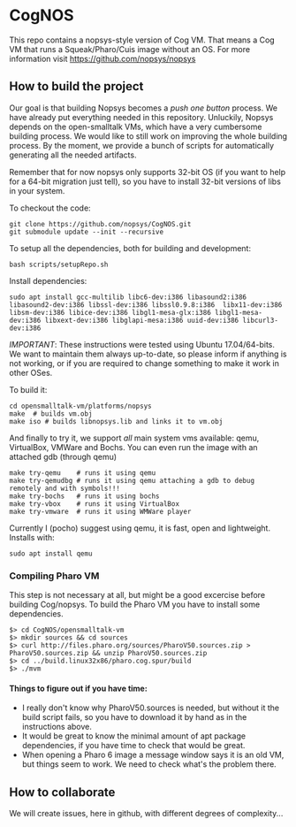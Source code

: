 # CogNOS

This repo contains a nopsys-style version of Cog VM. That means a Cog VM that runs a Squeak/Pharo/Cuis image without an OS.
For more information visit  https://github.com/nopsys/nopsys

## How to build the project
Our goal is that building Nopsys becomes a *push one button* process. We have already put everything needed in this
repository. Unluckily, Nopsys depends on the open-smalltalk VMs, which have a very cumbersome building process. 
We would like to still work on improving the whole building process. By the moment, we provide a bunch of scripts 
for automatically generating all the needed artifacts. 

Remember that for now nopsys only supports 32-bit OS 
(if you want to help for a 64-bit migration just tell), so you have to install
32-bit versions of libs in your system. 

To checkout the code:

    git clone https://github.com/nopsys/CogNOS.git
    git submodule update --init --recursive
    
To setup all the dependencies, both for building and development:

    bash scripts/setupRepo.sh
    
Install dependencies:

    sudo apt install gcc-multilib libc6-dev:i386 libasound2:i386 libasound2-dev:i386 libssl-dev:i386 libssl0.9.8:i386  libx11-dev:i386 libsm-dev:i386 libice-dev:i386 libgl1-mesa-glx:i386 libgl1-mesa-dev:i386 libxext-dev:i386 libglapi-mesa:i386 uuid-dev:i386 libcurl3-dev:i386

*IMPORTANT*: These instructions were tested using Ubuntu 17.04/64-bits. We want to maintain them always up-to-date, so please inform if anything is not working, or if you are required to change something to make it work in other OSes. 

To build it:

    cd opensmalltalk-vm/platforms/nopsys
    make  # builds vm.obj
    make iso # builds libnopsys.lib and links it to vm.obj

And finally to try it, we support _all_ main system vms available: qemu, VirtualBox, 
VMWare and Bochs. You can even run the image with an attached gdb (through qemu)

    make try-qemu    # runs it using qemu
    make try-qemudbg # runs it using qemu attaching a gdb to debug remotely and with symbols!!!
    make try-bochs   # runs it using bochs
    make try-vbox    # runs it using VirtualBox
    make try-vmware  # runs it using WMWare player


Currently I (pocho) suggest using qemu, it is fast, open and lightweight. Installs with:

    sudo apt install qemu

    
### Compiling Pharo VM

This step is not necessary at all, but might be a good excercise before building Cog/nopsys. To build the Pharo VM you have to install some dependencies. 

    $> cd CogNOS/opensmalltalk-vm
    $> mkdir sources && cd sources
    $> curl http://files.pharo.org/sources/PharoV50.sources.zip > PharoV50.sources.zip && unzip PharoV50.sources.zip
    $> cd ../build.linux32x86/pharo.cog.spur/build
    $> ./mvm

#### Things to figure out if you have time: 

 - I really don't know why PharoV50.sources is needed, but without it the build script fails, so you have to download it by hand as in the instructions above. 
 - It would be great to know the minimal amount of apt package dependencies, if you have time to check that would be great.
 - When opening a Pharo 6 image a message window says it is an old VM, but things seem to work. We need to check what's the problem there.

## How to collaborate
We will create issues, here in github, with different degrees of complexity...

